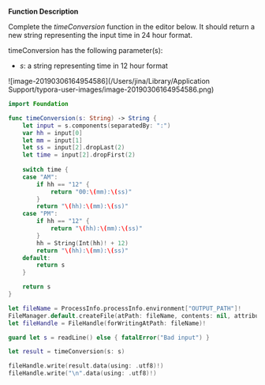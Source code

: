 **Function Description**

Complete the *timeConversion* function in the editor below. It should return a new string representing the input time in 24 hour format.

timeConversion has the following parameter(s):

- *s*: a string representing time in  12 hour format

![image-20190306164954586](/Users/jina/Library/Application Support/typora-user-images/image-20190306164954586.png)



```swift
import Foundation

func timeConversion(s: String) -> String {
    let input = s.components(separatedBy: ":")
    var hh = input[0]
    let mm = input[1]
    let ss = input[2].dropLast(2)
    let time = input[2].dropFirst(2)
    
    switch time {
    case "AM":
        if hh == "12" {
            return "00:\(mm):\(ss)"
        }
        return "\(hh):\(mm):\(ss)"
    case "PM":
        if hh == "12" {
            return "\(hh):\(mm):\(ss)"
        }
        hh = String(Int(hh)! + 12)
        return "\(hh):\(mm):\(ss)"
    default:
        return s
    }

    return s
}

let fileName = ProcessInfo.processInfo.environment["OUTPUT_PATH"]!
FileManager.default.createFile(atPath: fileName, contents: nil, attributes: nil)
let fileHandle = FileHandle(forWritingAtPath: fileName)!

guard let s = readLine() else { fatalError("Bad input") }

let result = timeConversion(s: s)

fileHandle.write(result.data(using: .utf8)!)
fileHandle.write("\n".data(using: .utf8)!)
```

